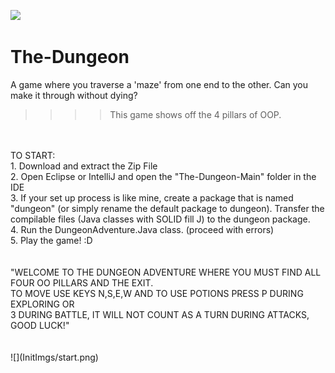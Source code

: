 ![](InitImgs/4pillars.png)
# The-Dungeon
A game where you traverse a 'maze' from one end to the other. Can you make it through without dying?
<br>
>>>> This game shows off the 4 pillars of OOP. 
<br>
<br>
TO START:
<br>
1. Download and extract the Zip File <br>
2. Open Eclipse or IntelliJ and open the "The-Dungeon-Main" folder in the IDE<br>
3. If your set up process is like mine, create a package that is named "dungeon" (or simply rename the default package to dungeon). Transfer the compilable files (Java classes with SOLID fill J) to the dungeon package.<br>
4. Run the DungeonAdventure.Java class. (proceed with errors)<br>
5. Play the game! :D<br>
<br>
<br>
"WELCOME TO THE DUNGEON ADVENTURE WHERE YOU MUST FIND ALL FOUR OO PILLARS AND THE EXIT.<br>
TO MOVE USE KEYS N,S,E,W AND TO USE POTIONS PRESS P DURING EXPLORING OR <br>
3 DURING BATTLE, IT WILL NOT COUNT AS A TURN DURING ATTACKS, GOOD LUCK!"<br>
<br><br>
![](InitImgs/start.png)
<br>
